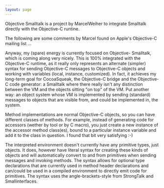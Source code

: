 ```yaml
---
layout: page
---
```




Objective Smalltalk is a project by MarcelWeiher to integrate Smalltalk directly with the Objective-C runtine.

The following are some comments by Marcel found on Apple's Objective-C mailing list ...

Anyway, my (spare) energy is currently focused on Objective- Smalltalk, which is coming along very nicely. This is 100% integrated with the Objective-C runtime, as it really only represents an alternate (simpler) syntax for sending Objective-C messages to Objective-C objects and working with variables (local, instance, customized). In fact, it achieves my long-term goal for CocoaSqueak, the Objective-C bridge and the Objective-C code generator: a Smalltalk where there really isn't any distinction between the VM and the objects sitting "on top" of the VM. Put another way: an object system whose VM is implemented by sending (standard) messages to objects that are visible from, and could be implemented in, the system.

Method implementations are normal Objective-C objects, so you can have different classes of methods. For example, instead of generating code for accessors (wether by tool or by C macro), you just create a new instance of the accessor method class(es), bound to a particular instance variable and add it to the class in question. I found that bit very satisfying :-)

The interpreted environment doesn't currently have any primitive types, just objects. It does, however have literal syntax for creating these kinds of objects and will automatically convert to and from primitives when sending messages and invoking methods. The syntax allows for optional type declarations that are currently used in method header declarations and can/could be used in a compiled environment to directly emit code for primitives. The syntax uses the angle-brackets-style from StrongTalk and Smallinterfaces.
